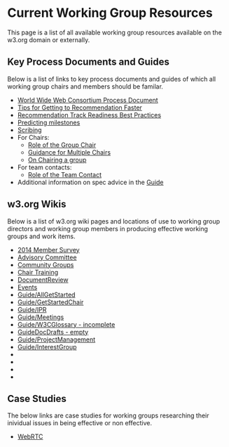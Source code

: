 # Current Working Group Resources
This page is a list of all available working group resources available on the w3.org domain or externally.

## Key Process Documents and Guides
Below is a list of links to key process documents and guides of which all working group chairs and members should be familar. 

* [World Wide Web Consortium Process Document](https://www.w3.org/2017/Process-20170301/#charter-extension)
* [Tips for Getting to Recommendation Faster](https://www.w3.org/2002/05/rec-tips)
* [Recommendation Track Readiness Best Practices](https://www.w3.org/Guide/standards-track/)
* [Predicting milestones](https://www.w3.org/Guide/predicting-milestones.html)
* [Scribing](https://www.w3.org/2008/04/scribe.html)
* For Chairs:
  * [Role of the Group Chair](https://www.w3.org/Guide/chair-roles.html)
  * [Guidance for Multiple Chairs](https://www.w3.org/wiki/MultipleChairs)
  * [On Chairing a group](https://www.w3.org/Guide/reagles-experiences.html)
* For team contacts:
  * [Role of the Team Contact](https://www.w3.org/Guide/staff-contact.html)
* Additional information on spec advice in the [Guide](https://www.w3.org/Guide/#spec-advice)

## w3.org Wikis
Below is a list of w3.org wiki pages and locations of use to working group directors and working group members in producing effective working groups and work items.

* [2014 Member Survey](https://www.w3.org/wiki/2014MemberSurvey)
* [Advisory Committee](https://www.w3.org/wiki/AdvisoryCommittee)
* [Community Groups](https://www.w3.org/wiki/CommunityGroups)
* [Chair Training](https://www.w3.org/wiki/ChairTraining)
* [DocumentReview](https://www.w3.org/wiki/DocumentReview)
* [Events](https://www.w3.org/wiki/E)
* [Guide/AllGetStarted](https://www.w3.org/wiki/Guide/AllGetStarted)
* [Guide/GetStartedChair](https://www.w3.org/wiki/Guide/GetStartedChair)
* [Guide/IPR](https://www.w3.org/wiki/Guide/IPR)
* [Guide/Meetings](https://www.w3.org/wiki/Guide/Meetings)
* [Guide/W3CGlossary - incomplete](https://www.w3.org/wiki/Guide/W3CGlossary)
* [GuideDocDrafts - empty](https://www.w3.org/wiki/GuideDocDrafts)
* [Guide/ProjectManagement](https://www.w3.org/wiki/Guide/ProjectManagement)
* [Guide/InterestGroup](https://www.w3.org/wiki/Guide/InterestGroup)
* []()
* []()
* []()
* []()

## Case Studies
The below links are case studies for working groups researching their inividual issues in being effective or non effective.

* [WebRTC](https://www.w3.org/2017/06/webrtc-assessment.html)

